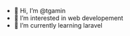 - 👋 Hi, I’m @tgamin
- 👀 I’m interested in web developement
- 🌱 I’m currently learning laravel

<!---
tgamin/tgamin is a ✨ special ✨ repository because its `README.md` (this file) appears on your GitHub profile.
You can click the Preview link to take a look at your changes.
--->
